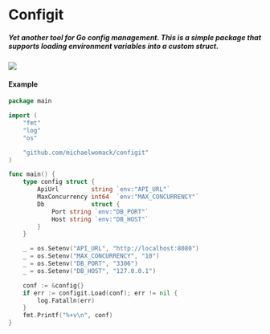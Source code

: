 # Configit

##### Yet another tool for Go config management. This is a simple package that supports loading environment variables into a custom struct. 

![](https://github.com/michaelwomack/configit/.github/workflows/go.yml/badge.svg)


#### Example

```go
package main

import (
	"fmt"
	"log"
	"os"

	"github.com/michaelwomack/configit"
)

func main() {
	type config struct {
		ApiUrl         string `env:"API_URL"`
		MaxConcurrency int64  `env:"MAX_CONCURRENCY"`
		Db             struct {
			Port string `env:"DB_PORT"`
			Host string `env:"DB_HOST"`
		}
	}

	_ = os.Setenv("API_URL", "http://localhost:8080")
	_ = os.Setenv("MAX_CONCURRENCY", "10")
	_ = os.Setenv("DB_PORT", "3306")
	_ = os.Setenv("DB_HOST", "127.0.0.1")

	conf := &config{}
	if err := configit.Load(conf); err != nil {
		log.Fatalln(err)
	}
	fmt.Printf("%+v\n", conf)
}
```